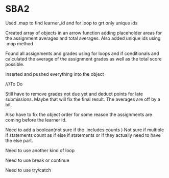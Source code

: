 # SBA2

Used .map to find learner_id and for loop to grt only unique ids

Created array of objects in an arrow function adding placeholder areas for the assignment averages and total averages. Also added unique ids using .map method


Found all assignments and grades using for loops and if conditionals and calculated the average of the assignment grades as well as the total score possible.

Inserted and pushed everything into the object

///To Do

Still have to remove grades not due yet and deduct points for late submissions.
Maybe that will fix the final result. The averages are off by a bit.

Also have to fix the object order for some reason the assignments are coming before the learner id.

Need to add a boolean(not sure if the  .includes counts )
Not sure if multiple if statements count as if else if statements or if they actually need to have the else part.

Need to use another kind of loop

Need to use break or continue

Need to use try/catch